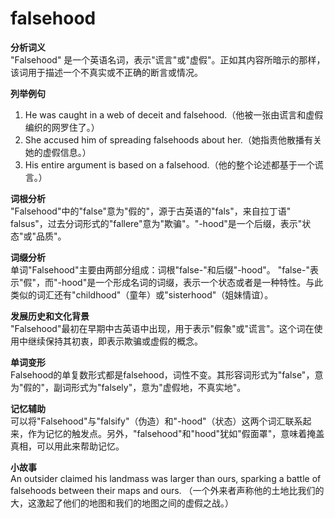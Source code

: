 # falsehood

**分析词义**  
"Falsehood" 是一个英语名词，表示"谎言"或"虚假"。正如其内容所暗示的那样，该词用于描述一个不真实或不正确的断言或情况。

  

**列举例句**

  

1.  He was caught in a web of deceit and falsehood.（他被一张由谎言和虚假编织的网罗住了。）
2.  She accused him of spreading falsehoods about her.（她指责他散播有关她的虚假信息。）
3.  His entire argument is based on a falsehood.（他的整个论述都基于一个谎言。）

  

**词根分析**  
"Falsehood"中的"false"意为"假的"，源于古英语的"fals"，来自拉丁语" falsus"，过去分词形式的"fallere"意为"欺骗"。"-hood"是一个后缀，表示"状态"或"品质"。

  

**词缀分析**  
单词"Falsehood"主要由两部分组成：词根"false-"和后缀"-hood"。 "false-"表示"假"，而"-hood"是一个形成名词的词缀，表示一个状态或者是一种特性。与此类似的词汇还有"childhood"（童年）或"sisterhood"（姐妹情谊）。

  

**发展历史和文化背景**  
"Falsehood"最初在早期中古英语中出现，用于表示"假象"或"谎言"。这个词在使用中继续保持其初衷，即表示欺骗或虚假的概念。

  

**单词变形**  
Falsehood的单复数形式都是falsehood，词性不变。其形容词形式为"false"，意为"假的"，副词形式为"falsely"，意为"虚假地，不真实地"。

  

**记忆辅助**  
可以将"Falsehood"与"falsify"（伪造）和"-hood"（状态）这两个词汇联系起来，作为记忆的触发点。另外，"falsehood"和"hood"犹如"假面罩"，意味着掩盖真相，可以用此来帮助记忆。

  

**小故事**  
An outsider claimed his landmass was larger than ours, sparking a battle of falsehoods between their maps and ours. （一个外来者声称他的土地比我们的大，这激起了他们的地图和我们的地图之间的虚假之战。）
